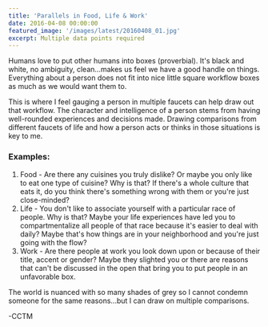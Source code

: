 ```yaml
---
title: 'Parallels in Food, Life & Work'
date: 2016-04-08 00:00:00
featured_image: '/images/latest/20160408_01.jpg'
excerpt: Multiple data points required
---
```


Humans love to put other humans into boxes (proverbial). It's black and white, no ambiguity, clean...makes us feel we have a good handle on things. Everything about a person does not fit into nice little square workflow boxes as much as we would want them to.

This is where I feel gauging a person in multiple faucets can help draw out that workflow. The character and intelligence of a person stems from having well-rounded experiences and decisions made. Drawing comparisons from different faucets of life and how a person acts or thinks in those situations is key to me.

### Examples:
1. Food - Are there any cuisines you truly dislike? Or maybe you only like to eat one type of cuisine? Why is that? If there's a whole culture that eats it, do you think there's something wrong with them or you're just close-minded?
2. Life - You don't like to associate yourself with a particular race of people. Why is that? Maybe your life experiences have led you to compartmentalize all people of that race because it's easier to deal with daily? Maybe that's how things are in your neighborhood and you're just going with the flow?
3. Work - Are there people at work you look down upon or because of their title, accent or gender? Maybe they slighted you or there are reasons that can't be discussed in the open that bring you to put people in an unfavorable box.

The world is nuanced with so many shades of grey so I cannot condemn someone for the same reasons...but I can draw on multiple comparisons.

-CCTM
